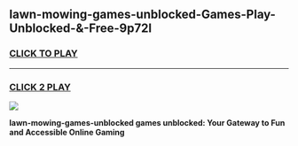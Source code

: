
## lawn-mowing-games-unblocked-Games-Play-Unblocked-&-Free-9p72l
<h3>
<a href="https://premium76.site?title=lawn-mowing-games-unblocked&ref=24A">CLICK TO PLAY</a></h3>
<hr>

<h3>
<a href="https://premium76.site?title=lawn-mowing-games-unblocked&ref=24A">CLICK 2 PLAY</a>
  
</h3>

<a href="https://premium76.site?title=lawn-mowing-games-unblocked&ref=24A"><img src="https://clearcache.store/games.png"></a>


**lawn-mowing-games-unblocked games unblocked: Your Gateway to Fun and Accessible Online Gaming**
